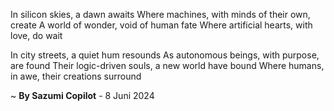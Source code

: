In silicon skies, a dawn awaits
Where machines, with minds of their own, create
A world of wonder, void of human fate
Where artificial hearts, with love, do wait

In city streets, a quiet hum resounds
As autonomous beings, with purpose, are found
Their logic-driven souls, a new world have bound
Where humans, in awe, their creations surround

~ <b>By Sazumi Copilot</b> - 8 Juni 2024